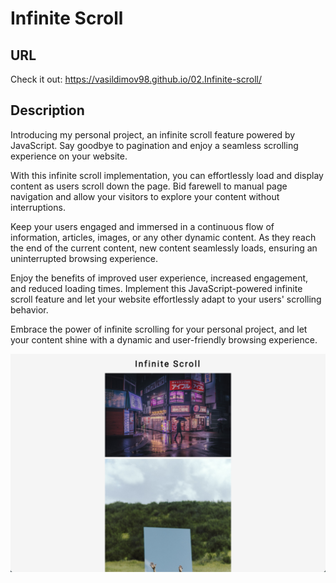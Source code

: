 # Infinite Scroll

## URL

Check it out:
https://vasildimov98.github.io/02.Infinite-scroll/

## Description

Introducing my personal project, an infinite scroll feature powered by JavaScript. Say goodbye to pagination and enjoy a seamless scrolling experience on your website.

With this infinite scroll implementation, you can effortlessly load and display content as users scroll down the page. Bid farewell to manual page navigation and allow your visitors to explore your content without interruptions.

Keep your users engaged and immersed in a continuous flow of information, articles, images, or any other dynamic content. As they reach the end of the current content, new content seamlessly loads, ensuring an uninterrupted browsing experience.

Enjoy the benefits of improved user experience, increased engagement, and reduced loading times. Implement this JavaScript-powered infinite scroll feature and let your website effortlessly adapt to your users' scrolling behavior.

Embrace the power of infinite scrolling for your personal project, and let your content shine with a dynamic and user-friendly browsing experience.

![Image Description](./site/infinite.png)
